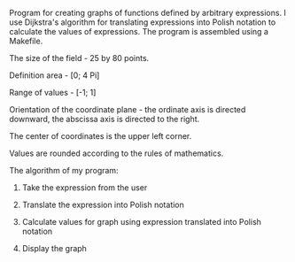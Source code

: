Program for creating graphs of functions defined by arbitrary expressions. I use Dijkstra's algorithm for translating expressions into Polish notation to calculate the values ​​of expressions. The program is assembled using a Makefile.

The size of the field - 25 by 80 points.

Definition area - [0; 4 Pi]

Range of values - [-1; 1]

Orientation of the coordinate plane - the ordinate axis is directed downward, the abscissa axis is directed to the right.

The center of coordinates is the upper left corner.

Values are rounded according to the rules of mathematics.


The algorithm of my program:

1. Take the expression from the user

2. Translate the expression into Polish notation

3. Calculate values for graph using expression translated into Polish notation

4. Display the graph
